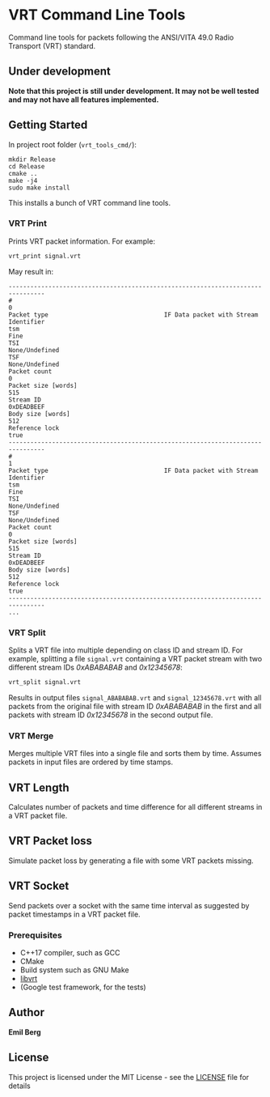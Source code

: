 # VRT Command Line Tools

Command line tools for packets following the ANSI/VITA 49.0 Radio Transport (VRT) standard.

## Under development

**Note that this project is still under development. It may not be well tested and may not have all features implemented.**

## Getting Started

In project root folder (`vrt_tools_cmd/`):
```
mkdir Release
cd Release
cmake ..
make -j4
sudo make install
```

This installs a bunch of VRT command line tools.

### VRT Print

Prints VRT packet information. For example:
```bash
vrt_print signal.vrt
```
May result in:
```
--------------------------------------------------------------------------------
#                                                                              0
Packet type                                IF Data packet with Stream Identifier
tsm                                                                         Fine
TSI                                                               None/Undefined
TSF                                                               None/Undefined
Packet count                                                                   0
Packet size [words]                                                          515
Stream ID                                                             0xDEADBEEF
Body size [words]                                                            512
Reference lock                                                              true
--------------------------------------------------------------------------------
#                                                                              1
Packet type                                IF Data packet with Stream Identifier
tsm                                                                         Fine
TSI                                                               None/Undefined
TSF                                                               None/Undefined
Packet count                                                                   0
Packet size [words]                                                          515
Stream ID                                                             0xDEADBEEF
Body size [words]                                                            512
Reference lock                                                              true
--------------------------------------------------------------------------------
...
```

### VRT Split

Splits a VRT file into multiple depending on class ID and stream ID. For example, splitting a file `signal.vrt` containing a VRT packet stream with two different stream IDs *0xABABABAB* and *0x12345678*:
```bash
vrt_split signal.vrt
```
Results in output files `signal_ABABABAB.vrt` and `signal_12345678.vrt` with all packets from the original file with stream ID *0xABABABAB* in the first and all packets with stream ID *0x12345678* in the second output file.

### VRT Merge

Merges multiple VRT files into a single file and sorts them by time. Assumes packets in input files are ordered by time stamps.

## VRT Length

Calculates number of packets and time difference for all different streams in a VRT packet file.

## VRT Packet loss

Simulate packet loss by generating a file with some VRT packets missing.

## VRT Socket

Send packets over a socket with the same time interval as suggested by packet timestamps in a VRT packet file.

### Prerequisites

* C++17 compiler, such as GCC
* CMake
* Build system such as GNU Make
* [libvrt](https://github.com/ember91/libvrt)
* (Google test framework, for the tests)

## Author

**Emil Berg**

## License

This project is licensed under the MIT License - see the [LICENSE](LICENSE) file for details
